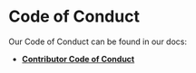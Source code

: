 # Code of Conduct

Our Code of Conduct can be found in our docs:

- **[Contributor Code of Conduct](https://docs.oceanprotocol.com/contribute/code-of-conduct)**
